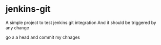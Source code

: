 # jenkins-git

A simple project to test jenkins git integration
And it should be triggered by any change

go a a head and commit my chnages
